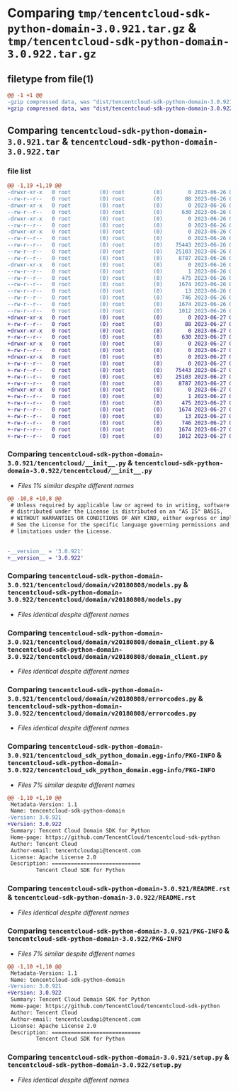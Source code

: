 # Comparing `tmp/tencentcloud-sdk-python-domain-3.0.921.tar.gz` & `tmp/tencentcloud-sdk-python-domain-3.0.922.tar.gz`

## filetype from file(1)

```diff
@@ -1 +1 @@
-gzip compressed data, was "dist/tencentcloud-sdk-python-domain-3.0.921.tar", last modified: Mon Jun 26 00:22:54 2023, max compression
+gzip compressed data, was "dist/tencentcloud-sdk-python-domain-3.0.922.tar", last modified: Tue Jun 27 00:23:21 2023, max compression
```

## Comparing `tencentcloud-sdk-python-domain-3.0.921.tar` & `tencentcloud-sdk-python-domain-3.0.922.tar`

### file list

```diff
@@ -1,19 +1,19 @@
-drwxr-xr-x   0 root         (0) root         (0)        0 2023-06-26 00:22:54.000000 tencentcloud-sdk-python-domain-3.0.921/
--rw-r--r--   0 root         (0) root         (0)       88 2023-06-26 00:22:54.000000 tencentcloud-sdk-python-domain-3.0.921/setup.cfg
-drwxr-xr-x   0 root         (0) root         (0)        0 2023-06-26 00:22:54.000000 tencentcloud-sdk-python-domain-3.0.921/tencentcloud/
--rw-r--r--   0 root         (0) root         (0)      630 2023-06-26 00:22:54.000000 tencentcloud-sdk-python-domain-3.0.921/tencentcloud/__init__.py
-drwxr-xr-x   0 root         (0) root         (0)        0 2023-06-26 00:22:54.000000 tencentcloud-sdk-python-domain-3.0.921/tencentcloud/domain/
--rw-r--r--   0 root         (0) root         (0)        0 2023-06-26 00:22:54.000000 tencentcloud-sdk-python-domain-3.0.921/tencentcloud/domain/__init__.py
-drwxr-xr-x   0 root         (0) root         (0)        0 2023-06-26 00:22:54.000000 tencentcloud-sdk-python-domain-3.0.921/tencentcloud/domain/v20180808/
--rw-r--r--   0 root         (0) root         (0)        0 2023-06-26 00:22:54.000000 tencentcloud-sdk-python-domain-3.0.921/tencentcloud/domain/v20180808/__init__.py
--rw-r--r--   0 root         (0) root         (0)    75443 2023-06-26 00:22:54.000000 tencentcloud-sdk-python-domain-3.0.921/tencentcloud/domain/v20180808/models.py
--rw-r--r--   0 root         (0) root         (0)    25103 2023-06-26 00:22:54.000000 tencentcloud-sdk-python-domain-3.0.921/tencentcloud/domain/v20180808/domain_client.py
--rw-r--r--   0 root         (0) root         (0)     8787 2023-06-26 00:22:54.000000 tencentcloud-sdk-python-domain-3.0.921/tencentcloud/domain/v20180808/errorcodes.py
-drwxr-xr-x   0 root         (0) root         (0)        0 2023-06-26 00:22:54.000000 tencentcloud-sdk-python-domain-3.0.921/tencentcloud_sdk_python_domain.egg-info/
--rw-r--r--   0 root         (0) root         (0)        1 2023-06-26 00:22:54.000000 tencentcloud-sdk-python-domain-3.0.921/tencentcloud_sdk_python_domain.egg-info/dependency_links.txt
--rw-r--r--   0 root         (0) root         (0)      475 2023-06-26 00:22:54.000000 tencentcloud-sdk-python-domain-3.0.921/tencentcloud_sdk_python_domain.egg-info/SOURCES.txt
--rw-r--r--   0 root         (0) root         (0)     1674 2023-06-26 00:22:54.000000 tencentcloud-sdk-python-domain-3.0.921/tencentcloud_sdk_python_domain.egg-info/PKG-INFO
--rw-r--r--   0 root         (0) root         (0)       13 2023-06-26 00:22:54.000000 tencentcloud-sdk-python-domain-3.0.921/tencentcloud_sdk_python_domain.egg-info/top_level.txt
--rw-r--r--   0 root         (0) root         (0)      746 2023-06-26 00:22:54.000000 tencentcloud-sdk-python-domain-3.0.921/README.rst
--rw-r--r--   0 root         (0) root         (0)     1674 2023-06-26 00:22:54.000000 tencentcloud-sdk-python-domain-3.0.921/PKG-INFO
--rw-r--r--   0 root         (0) root         (0)     1012 2023-06-26 00:22:54.000000 tencentcloud-sdk-python-domain-3.0.921/setup.py
+drwxr-xr-x   0 root         (0) root         (0)        0 2023-06-27 00:23:21.000000 tencentcloud-sdk-python-domain-3.0.922/
+-rw-r--r--   0 root         (0) root         (0)       88 2023-06-27 00:23:21.000000 tencentcloud-sdk-python-domain-3.0.922/setup.cfg
+drwxr-xr-x   0 root         (0) root         (0)        0 2023-06-27 00:23:21.000000 tencentcloud-sdk-python-domain-3.0.922/tencentcloud/
+-rw-r--r--   0 root         (0) root         (0)      630 2023-06-27 00:23:21.000000 tencentcloud-sdk-python-domain-3.0.922/tencentcloud/__init__.py
+drwxr-xr-x   0 root         (0) root         (0)        0 2023-06-27 00:23:21.000000 tencentcloud-sdk-python-domain-3.0.922/tencentcloud/domain/
+-rw-r--r--   0 root         (0) root         (0)        0 2023-06-27 00:23:21.000000 tencentcloud-sdk-python-domain-3.0.922/tencentcloud/domain/__init__.py
+drwxr-xr-x   0 root         (0) root         (0)        0 2023-06-27 00:23:21.000000 tencentcloud-sdk-python-domain-3.0.922/tencentcloud/domain/v20180808/
+-rw-r--r--   0 root         (0) root         (0)        0 2023-06-27 00:23:21.000000 tencentcloud-sdk-python-domain-3.0.922/tencentcloud/domain/v20180808/__init__.py
+-rw-r--r--   0 root         (0) root         (0)    75443 2023-06-27 00:23:21.000000 tencentcloud-sdk-python-domain-3.0.922/tencentcloud/domain/v20180808/models.py
+-rw-r--r--   0 root         (0) root         (0)    25103 2023-06-27 00:23:21.000000 tencentcloud-sdk-python-domain-3.0.922/tencentcloud/domain/v20180808/domain_client.py
+-rw-r--r--   0 root         (0) root         (0)     8787 2023-06-27 00:23:21.000000 tencentcloud-sdk-python-domain-3.0.922/tencentcloud/domain/v20180808/errorcodes.py
+drwxr-xr-x   0 root         (0) root         (0)        0 2023-06-27 00:23:21.000000 tencentcloud-sdk-python-domain-3.0.922/tencentcloud_sdk_python_domain.egg-info/
+-rw-r--r--   0 root         (0) root         (0)        1 2023-06-27 00:23:21.000000 tencentcloud-sdk-python-domain-3.0.922/tencentcloud_sdk_python_domain.egg-info/dependency_links.txt
+-rw-r--r--   0 root         (0) root         (0)      475 2023-06-27 00:23:21.000000 tencentcloud-sdk-python-domain-3.0.922/tencentcloud_sdk_python_domain.egg-info/SOURCES.txt
+-rw-r--r--   0 root         (0) root         (0)     1674 2023-06-27 00:23:21.000000 tencentcloud-sdk-python-domain-3.0.922/tencentcloud_sdk_python_domain.egg-info/PKG-INFO
+-rw-r--r--   0 root         (0) root         (0)       13 2023-06-27 00:23:21.000000 tencentcloud-sdk-python-domain-3.0.922/tencentcloud_sdk_python_domain.egg-info/top_level.txt
+-rw-r--r--   0 root         (0) root         (0)      746 2023-06-27 00:23:21.000000 tencentcloud-sdk-python-domain-3.0.922/README.rst
+-rw-r--r--   0 root         (0) root         (0)     1674 2023-06-27 00:23:21.000000 tencentcloud-sdk-python-domain-3.0.922/PKG-INFO
+-rw-r--r--   0 root         (0) root         (0)     1012 2023-06-27 00:23:21.000000 tencentcloud-sdk-python-domain-3.0.922/setup.py
```

### Comparing `tencentcloud-sdk-python-domain-3.0.921/tencentcloud/__init__.py` & `tencentcloud-sdk-python-domain-3.0.922/tencentcloud/__init__.py`

 * *Files 1% similar despite different names*

```diff
@@ -10,8 +10,8 @@
 # Unless required by applicable law or agreed to in writing, software
 # distributed under the License is distributed on an "AS IS" BASIS,
 # WITHOUT WARRANTIES OR CONDITIONS OF ANY KIND, either express or implied.
 # See the License for the specific language governing permissions and
 # limitations under the License.
 
 
-__version__ = '3.0.921'
+__version__ = '3.0.922'
```

### Comparing `tencentcloud-sdk-python-domain-3.0.921/tencentcloud/domain/v20180808/models.py` & `tencentcloud-sdk-python-domain-3.0.922/tencentcloud/domain/v20180808/models.py`

 * *Files identical despite different names*

### Comparing `tencentcloud-sdk-python-domain-3.0.921/tencentcloud/domain/v20180808/domain_client.py` & `tencentcloud-sdk-python-domain-3.0.922/tencentcloud/domain/v20180808/domain_client.py`

 * *Files identical despite different names*

### Comparing `tencentcloud-sdk-python-domain-3.0.921/tencentcloud/domain/v20180808/errorcodes.py` & `tencentcloud-sdk-python-domain-3.0.922/tencentcloud/domain/v20180808/errorcodes.py`

 * *Files identical despite different names*

### Comparing `tencentcloud-sdk-python-domain-3.0.921/tencentcloud_sdk_python_domain.egg-info/PKG-INFO` & `tencentcloud-sdk-python-domain-3.0.922/tencentcloud_sdk_python_domain.egg-info/PKG-INFO`

 * *Files 7% similar despite different names*

```diff
@@ -1,10 +1,10 @@
 Metadata-Version: 1.1
 Name: tencentcloud-sdk-python-domain
-Version: 3.0.921
+Version: 3.0.922
 Summary: Tencent Cloud Domain SDK for Python
 Home-page: https://github.com/TencentCloud/tencentcloud-sdk-python
 Author: Tencent Cloud
 Author-email: tencentcloudapi@tencent.com
 License: Apache License 2.0
 Description: ============================
         Tencent Cloud SDK for Python
```

### Comparing `tencentcloud-sdk-python-domain-3.0.921/README.rst` & `tencentcloud-sdk-python-domain-3.0.922/README.rst`

 * *Files identical despite different names*

### Comparing `tencentcloud-sdk-python-domain-3.0.921/PKG-INFO` & `tencentcloud-sdk-python-domain-3.0.922/PKG-INFO`

 * *Files 7% similar despite different names*

```diff
@@ -1,10 +1,10 @@
 Metadata-Version: 1.1
 Name: tencentcloud-sdk-python-domain
-Version: 3.0.921
+Version: 3.0.922
 Summary: Tencent Cloud Domain SDK for Python
 Home-page: https://github.com/TencentCloud/tencentcloud-sdk-python
 Author: Tencent Cloud
 Author-email: tencentcloudapi@tencent.com
 License: Apache License 2.0
 Description: ============================
         Tencent Cloud SDK for Python
```

### Comparing `tencentcloud-sdk-python-domain-3.0.921/setup.py` & `tencentcloud-sdk-python-domain-3.0.922/setup.py`

 * *Files identical despite different names*

